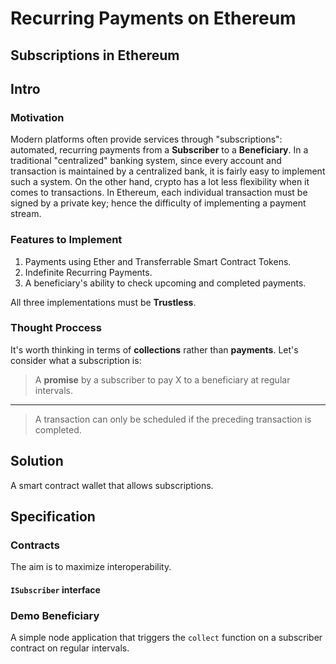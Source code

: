 # Recurring Payments on Ethereum
## Subscriptions in Ethereum

## Intro
### Motivation
Modern platforms often provide services through "subscriptions": automated, recurring payments from a **Subscriber** to a **Beneficiary**. In a traditional "centralized" banking system, since every account and transaction is maintained by a centralized bank, it is fairly easy to implement such a system. On the other hand, crypto has a lot less flexibility when it comes to transactions. In Ethereum, each individual transaction must be signed by a private key; hence the difficulty of implementing a payment stream.

### Features to Implement
1. Payments using Ether and Transferrable Smart Contract Tokens.
2. Indefinite Recurring Payments.
3. A beneficiary's ability to check upcoming and completed payments.

All three implementations must be **Trustless**.

### Thought Proccess
It's worth thinking in terms of **collections** rather than **payments**. Let's consider what a subscription is:

> A **promise** by a subscriber to pay X to a beneficiary at regular intervals.

<hr>

> A transaction can only be scheduled if the preceding transaction is completed.

## Solution
A smart contract wallet that allows subscriptions.

## Specification
### Contracts
The aim is to maximize interoperability.

#### `ISubscriber` interface


### Demo Beneficiary
A simple node application that triggers the `collect` function on a subscriber contract on regular intervals.